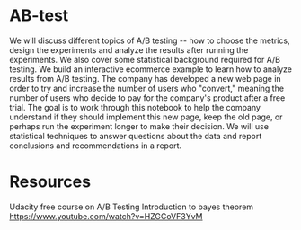 # AB-test
 We will discuss different topics of A/B testing -- how to choose the metrics, design the experiments and analyze the results after running the experiments. We also cover some statistical background required for A/B testing. We build an interactive ecommerce example to learn how to analyze results from A/B testing.
The company has developed a new web page in order to try and increase the number of users who "convert," meaning the number of users who decide to pay for the company's product after a free trial. The goal is to work through this notebook to help the company understand if they should implement this new page, keep the old page, or perhaps run the experiment longer to make their decision. We will use statistical techniques to answer questions about the data and report conclusions and recommendations in a report.
 
 # Resources
 Udacity free course on A/B Testing
Introduction to bayes theorem https://www.youtube.com/watch?v=HZGCoVF3YvM
